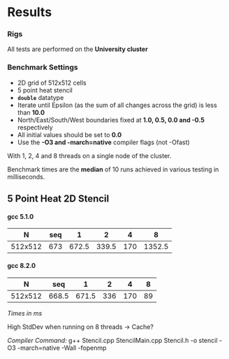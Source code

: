 # Results

### Rigs
All tests are performed on the **University cluster**

### Benchmark Settings

- 2D grid of 512x512 cells
- 5 point heat stencil
- **`double`** datatype
- Iterate until Epsilon (as the sum of all changes across the grid) is less than **10.0**
- North/East/South/West boundaries fixed at **1.0, 0.5, 0.0 and -0.5** respectively
- All initial values should be set to **0.0**
- Use the **-O3 and -march=native** compiler flags (not -Ofast)

With 1, 2, 4 and 8 threads on a single node of the cluster.

Benchmark times are the **median** of 10 runs achieved in various testing in milliseconds.

## 5 Point Heat 2D Stencil

#### gcc 5.1.0

| N | seq | 1 | 2 | 4 | 8 |
|------|-------|--------|--------|--------|--------|
| 512x512 | 673 | 672.5 | 339.5 | 170 | 1352.5 |

#### gcc 8.2.0

| N | seq | 1 | 2 | 4 | 8 |
|------|-------|--------|--------|--------|--------|
| 512x512 | 668.5 | 671.5 | 336 | 170 | 89 |

_Times in ms_

High StdDev when running on 8 threads -> Cache?

_Compiler Command:_  g++ Stencil.cpp StencilMain.cpp Stencil.h -o stencil -O3 -march=native -Wall -fopenmp
